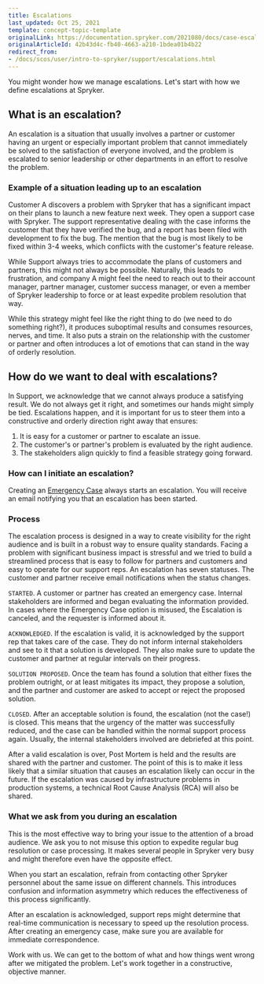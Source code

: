 ```yaml
---
title: Escalations
last_updated: Oct 25, 2021
template: concept-topic-template
originalLink: https://documentation.spryker.com/2021080/docs/case-escalation
originalArticleId: 42b43d4c-fb40-4663-a210-1bdea01b4b22
redirect_from:
- /docs/scos/user/intro-to-spryker/support/escalations.html
---
```


You might wonder how we manage escalations. Let's start with how we define escalations at Spryker.

## What is an escalation?
An escalation is a situation that usually involves a partner or customer having an urgent or especially important problem that cannot immediately be solved to the satisfaction of everyone involved, and the problem is escalated to senior leadership or other departments in an effort to resolve the problem.

### Example of a situation leading up to an escalation
Customer A discovers a problem with Spryker that has a significant impact on their plans to launch a new feature next week. They open a support case with Spryker. The support representative dealing with the case informs the customer that they have verified the bug, and a report has been filed with development to fix the bug. The mention that the bug is most likely to be fixed within 3-4 weeks, which conflicts with the customer's feature release.

While Support always tries to accommodate the plans of customers and partners, this might not always be possible. Naturally, this leads to frustration, and company A might feel the need to reach out to their account manager, partner manager, customer success manager, or even a member of Spryker leadership to force or at least expedite problem resolution that way.

While this strategy might feel like the right thing to do (we need to do something right?), it produces suboptimal results and consumes resources, nerves, and time. It also puts a strain on the relationship with the customer or partner and often introduces a lot of emotions that can stand in the way of orderly resolution.

## How do we want to deal with escalations?
In Support, we acknowledge that we cannot always produce a satisfying result. We do not always get it right, and sometimes our hands might simply be tied. Escalations happen, and it is important for us to steer them into a constructive and orderly direction right away that ensures:
1. It is easy for a customer or partner to escalate an issue.
2. The customer's or partner's problem is evaluated by the right audience.
3. The stakeholders align quickly to find a feasible strategy going forward.

### How can I initiate an escalation?
Creating an [Emergency Case](/docs/scos/user/intro-to-spryker/support/how-to-use-the-support-portal.html#emergencies) always starts an escalation. You will receive an email notifying you that an escalation has been started.

### Process
The escalation process is designed in a way to create visibility for the right audience and is built in a robust way to ensure quality standards. Facing a problem with significant business impact is stressful and we tried to build a streamlined process that is easy to follow for partners and customers and easy to operate for our support reps. An escalation has seven statuses. The customer and partner receive email notifications when the status changes.

`STARTED`. A customer or partner has created an emergency case. Internal stakeholders are informed and began evaluating the information provided. In cases where the Emergency Case option is misused, the Escalation is canceled, and the requester is informed about it.

`ACKNOWLEDGED`. If the escalation is valid, it is acknowledged by the support rep that takes care of the case. They do not inform internal stakeholders and see to it that a solution is developed. They also make sure to update the customer and partner at regular intervals on their progress.

`SOLUTION PROPOSED`. Once the team has found a solution that either fixes the problem outright, or at least mitigates its impact, they propose a solution, and the partner and customer are asked to accept or reject the proposed solution.

`CLOSED`. After an acceptable solution is found, the escalation (not the case!) is closed. This means that the urgency of the matter was successfully reduced, and the case can be handled within the normal support process again. Usually, the internal stakeholders involved are debriefed at this point.

After a valid escalation is over, Post Mortem is held and the results are shared with the partner and customer. The point of this is to make it less likely that a similar situation that causes an escalation likely can occur in the future. If the escalation was caused by infrastructure problems in production systems, a technical Root Cause Analysis (RCA) will also be shared.

### What we ask from you during an escalation
This is the most effective way to bring your issue to the attention of a broad audience. We ask you to not misuse this option to expedite regular bug resolution or case processing. It makes several people in Spryker very busy and might therefore even have the opposite effect.

When you start an escalation, refrain from contacting other Spryker personnel about the same issue on different channels. This introduces confusion and information asymmetry which reduces the effectiveness of this process significantly.

After an escalation is acknowledged, support reps might determine that real-time communication is necessary to speed up the resolution process. After creating an emergency case, make sure you are available for immediate correspondence.

Work with us. We can get to the bottom of what and how things went wrong after we mitigated the problem. Let's work together in a constructive, objective manner.
